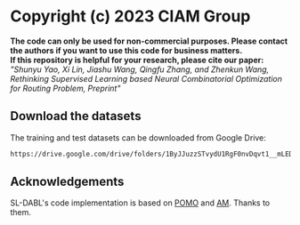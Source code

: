 # Copyright (c) 2023 CIAM Group
**The code can only be used for non-commercial purposes. Please contact the authors if you want to use this code for business matters.**  
**If this repository is helpful for your research, please cite our paper:<br />**
*"Shunyu Yao, Xi Lin, Jiashu Wang, Qingfu Zhang, and Zhenkun Wang, Rethinking Supervised Learning based Neural Combinatorial Optimization for Routing Problem, Preprint" <br />*

## Download the datasets
The training and test datasets can be downloaded from Google Drive:
```bash
https://drive.google.com/drive/folders/1ByJJuzzSTvydU1RgF0nvDqvt1__mLEDt
```

## Acknowledgements
SL-DABL's code implementation is based on [POMO](https://github.com/yd-kwon/POMO/tree/master/NEW_py_ver) and [AM](https://github.com/wouterkool/attention-learn-to-route/tree/master).
Thanks to them.
